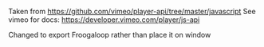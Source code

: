 
Taken from https://github.com/vimeo/player-api/tree/master/javascript
See vimeo for docs: https://developer.vimeo.com/player/js-api

Changed to export Froogaloop rather than place it on window
